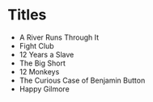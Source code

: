 # Titles

- A River Runs Through It
- Fight Club
- 12 Years a Slave
- The Big Short
- 12 Monkeys
- The Curious Case of Benjamin Button
- Happy Gilmore
